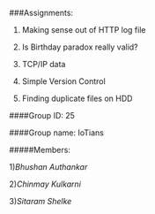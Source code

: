 ###Assignments:

1. Making sense out of HTTP log file

2. Is Birthday paradox really valid?

3. TCP/IP data

4. Simple Version Control

5. Finding duplicate files on HDD


####Group ID: 25

####Group name: IoTians

#####Members:

1)*Bhushan Authankar*

2)*Chinmay Kulkarni*

3)*Sitaram Shelke*
